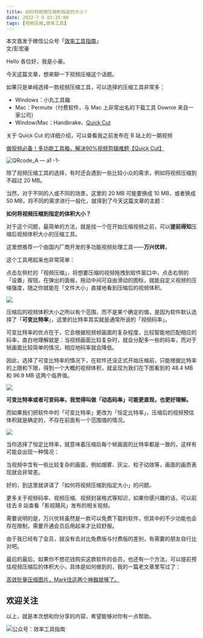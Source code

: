 ```yaml
---
title: 如何将视频压缩到指定的大小？                                         
date: 2022-7-9 03:25:00                 
tags: [视频压缩,效率工具]                                                                   
---    
```


本文首发于微信公众号「[效率工具指南](https://mp.weixin.qq.com/s/WUsSfnHuVvT2SWcso31qlQ)」     
文/彭宏豪       

Hello 各位好，我是小豪。   

今天这篇文章，想来聊一下视频压缩这个话题。

如果只是单纯选择一款视频压缩工具，可以选择的压缩工具非常多：  

* Windows：小丸工具箱
* Mac：Permute（付费软件，与 Mac 上非常出名的下载工具 Downie 来自一家公司）      
* Window/Mac：Handbrake、[Quick Cut](https://mp.weixin.qq.com/s?__biz=MzAxMjY0NTY5OA==&mid=2649919194&idx=1&sn=d51a53be3d5bdcb2f1c520800d55810e&chksm=83a88af7b4df03e137de5e218348c7f0cf34408d502605574b7ef859b28e4530b4c0dc8d37c4&token=658973878&lang=zh_CN#rd)      

关于 Quick Cut 的详细介绍，可以查看我之前发布在 B 站上的一期视频 

[做视频必备！多功能工具箱，解决90%视频剪辑难题【Quick Cut】](https://www.bilibili.com/video/BV1G3411a7RN)     

![QRcode_A — a1 -1-](https://article-picbed-1302715071.cos.ap-guangzhou.myqcloud.com/2022/07/09/qrcodea--a1-1.jpg)


除了视频压缩工具的选择，有时还会遇到一些比较小众的需求，例如将视频压缩到不超过 20 MB。  

当然，对于不同的人或不同的场景，这里的 20 MB 可能要换成 10 MB，或者换成 50 MB，将不同的需求进行一般化，就得到了今天这篇文章的主题：  

**如何将视频压缩到指定的体积大小？**    

对于这个问题，最简单的方法，就是找一个在开始压缩视频之前，可以**提前得知**压缩后视频体积大小的压缩工具。  

这里想推荐一个由国内厂商开发的多功能视频处理工具——**万兴优转**。    

这个工具用起来也非常简单：  

点击左侧栏的「视频压缩」，将想要压缩的视频拖拽到软件窗口中，点击右侧的「设置」按钮，在弹出的面板，拖动中间可自由滑动的图标，就能自定义视频的压缩强度，随之你就能在「文件大小」直接地看到压缩后的视频体积。  

![](https://article-picbed-1302715071.cos.ap-guangzhou.myqcloud.com/2022/07/09/16573061654679.jpg)

压缩后的视频体积大小之所以有个范围，而不是某个确定的值，是因为软件默认选择了「**可变比特率**」，这里的比特率其实就是通常所说的「视频码率」。  

可变比特率的优点在于，它会根据视频帧画面的复杂程度，比较智能地匹配相应的码率，直白地理解就是：当视频画面比较复杂时，就会分配多一些的码率，而对于帧画面比较简单的情况，相应地码率就会降低。

因此，选择了可变比特率的情况下，在软件还没正式开始压缩前，只能根据比特率的上限和下限，得到一个大概的视频体积，就呈现为我们在下图看到的 48.4 MB 和 96.9 MB 这两个临界值。      

![](https://article-picbed-1302715071.cos.ap-guangzhou.myqcloud.com/2022/07/09/16573064077783.jpg)

**可变比特率或者可变码率，我觉得叫做「动态码率」可能更直观，也更好理解。**    

而如果我们把软件中的「可变比特率」更改为「恒定比特率」，压缩后的视频预估体积就是确定的，不存在前面有一个范围值的情况。    

![](https://article-picbed-1302715071.cos.ap-guangzhou.myqcloud.com/2022/07/09/16573068367798.jpg)

当你选择了恒定比特率，就意味着压缩后每个帧画面的比特率都是一致的，这样有可能会出现一种情况：  

当视频中含有一些比较复杂的画面，例如烟雾、灰尘、粒子动效等，画面的画质表现就会非常差。   

好的，到这里就讲请了「如何将视频压缩到指定大小」的问题。   


更多关于视频码率、视频压缩、视频封装格式等知识，如果你感兴趣的话，可以前往去 B 站查看「影视飓风」发布的相关视频。   

需要说明的是，万兴优转虽然是一款可以免费下载的软件，但其中的不少功能也会存在限制，需要开通会员后用起来才比较舒服。  

由于我已经有了会员，就没有去对比免费版与付费版的差别，有需要的朋友自行比对吧。   

最后的最后，如果你不想花钱购买这款软件的会员，也还有一个方法，可以提前预估视频压缩后的体积大小，具体是如何做到的，我的一篇老文章里写过了：   

[高效批量压缩图片，Mark住这两个神器就够了。](https://mp.weixin.qq.com/s?__biz=MzAxMjY0NTY5OA==&mid=2649914213&idx=1&sn=06869840e55c9d145f71773b35a20813&chksm=83a87f48b4dff65eb4e24ef5f00fa8e76f3406bc2ec583e343358ca24f2168d830f02531747d&token=658973878&lang=zh_CN#rd)       

## 欢迎关注     

以上，就是本次想和你分享的内容，希望能够对你有一点帮助。     

![公众号：效率工具指南](https://article-picbed-1302715071.cos.ap-guangzhou.myqcloud.com/2021/05/28/gong-zhong-hao-wei-bu-er-wei-ma-dailogo.png)     














